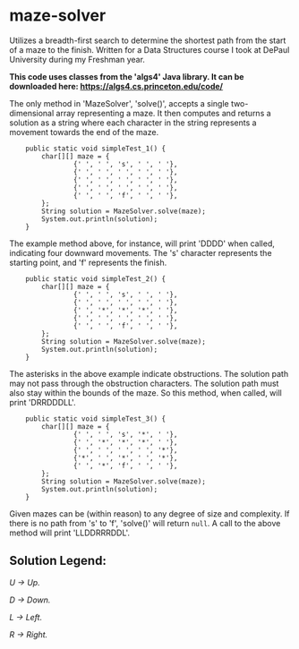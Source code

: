 # maze-solver
Utilizes a breadth-first search to determine the shortest path from the start of a maze to the finish. Written for a Data Structures course I took at DePaul University during my Freshman year.

**This code uses classes from the 'algs4' Java library. It can be downloaded here: https://algs4.cs.princeton.edu/code/**

The only method in 'MazeSolver', 'solve()', accepts a single two-dimensional array representing a maze. It then computes and returns a solution as a string where each character in the string represents a movement towards the end of the maze.

```
	public static void simpleTest_1() {
		char[][] maze = {
				{' ', ' ', 's', ' ', ' '},
				{' ', ' ', ' ', ' ', ' '},
				{' ', ' ', ' ', ' ', ' '},
				{' ', ' ', ' ', ' ', ' '},
				{' ', ' ', 'f', ' ', ' '},
		};
		String solution = MazeSolver.solve(maze);
		System.out.println(solution);
	}
```

The example method above, for instance, will print 'DDDD' when called, indicating four downward movements. The 's' character represents the starting point, and 'f' represents the finish.

```
	public static void simpleTest_2() {
		char[][] maze = {
				{' ', ' ', 's', ' ', ' '},
				{' ', ' ', ' ', ' ', ' '},
				{' ', '*', '*', '*', ' '},
				{' ', ' ', ' ', ' ', ' '},
				{' ', ' ', 'f', ' ', ' '},
		};
		String solution = MazeSolver.solve(maze);
		System.out.println(solution);
	}
```

The asterisks in the above example indicate obstructions. The solution path may not pass through the obstruction characters. The solution path must also stay within the bounds of the maze. So this method, when called, will print 'DRRDDDLL'.

```
	public static void simpleTest_3() {
		char[][] maze = {
				{' ', ' ', 's', '*', ' '},
				{' ', '*', '*', '*', ' '},
				{' ', ' ', ' ', ' ', '*'},
				{'*', ' ', '*', ' ', '*'},
				{' ', '*', 'f', ' ', ' '},
		};
		String solution = MazeSolver.solve(maze);
		System.out.println(solution);
	}
```

Given mazes can be (within reason) to any degree of size and complexity. If there is no path from 's' to 'f', 'solve()' will return ```null```. A call to the above method will print 'LLDDRRRDDL'.

## Solution Legend:

  *U -> Up.*

  *D -> Down.*

  *L -> Left.*

  *R -> Right.*
